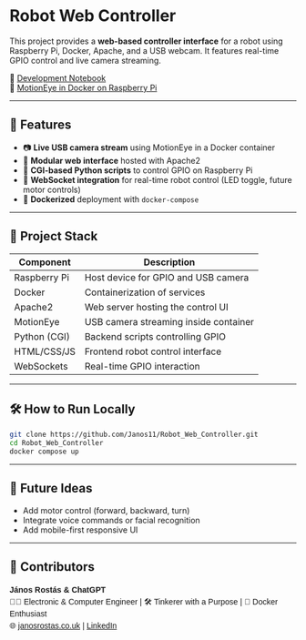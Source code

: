 # Robot Web Controller

This project provides a **web-based controller interface** for a robot using Raspberry Pi, Docker, Apache, and a USB webcam. It features real-time GPIO control and live camera streaming.

📓 [Development Notebook](documents/Robot_Web_Controller.ipynb)\
🎥 [MotionEye in Docker on Raspberry Pi](documents/MotionEye_in_Docker_Raspberry_Pi.ipynb)

---

## 🚀 Features

- 📷 **Live USB camera stream** using MotionEye in a Docker container
- 🧠 **Modular web interface** hosted with Apache2
- 🧩 **CGI-based Python scripts** to control GPIO on Raspberry Pi
- 🔌 **WebSocket integration** for real-time robot control (LED toggle, future motor controls)
- 🐳 **Dockerized** deployment with `docker-compose`

---

## 🧪 Project Stack

| Component    | Description                           |
| ------------ | ------------------------------------- |
| Raspberry Pi | Host device for GPIO and USB camera   |
| Docker       | Containerization of services          |
| Apache2      | Web server hosting the control UI     |
| MotionEye    | USB camera streaming inside container |
| Python (CGI) | Backend scripts controlling GPIO      |
| HTML/CSS/JS  | Frontend robot control interface      |
| WebSockets   | Real-time GPIO interaction            |

---

## 🛠️ How to Run Locally

```bash
git clone https://github.com/Janos11/Robot_Web_Controller.git
cd Robot_Web_Controller
docker compose up
```



---

## 🧭 Future Ideas

- Add motor control (forward, backward, turn)
- Integrate voice commands or facial recognition
- Add mobile-first responsive UI



---
## 🤝 Contributors
<div style="font-family: Arial, sans-serif; line-height: 1.5;">
  <strong>János Rostás & ChatGPT</strong><br>
  👨‍💻 Electronic & Computer Engineer | 🛠️ Tinkerer with a Purpose | 🐳 Docker Enthusiast<br>
  🌐 <a href="https://janosrostas.co.uk" target="_blank">janosrostas.co.uk</a>
  | <a href="https://www.linkedin.com/in/janos-rostas/" target="_blank">LinkedIn</a>
</div>
  
